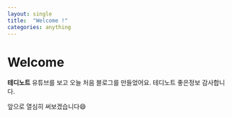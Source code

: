 ```yaml
---
layout: single
title:  "Welcome !"
categories: anything
---
```


# Welcome
**테디노트** 유튜브를 보고 오늘 처음 블로그를 만들었어요.
테디노트 좋은정보 감사합니다.

앞으로 열심히 써보겠습니다😄

